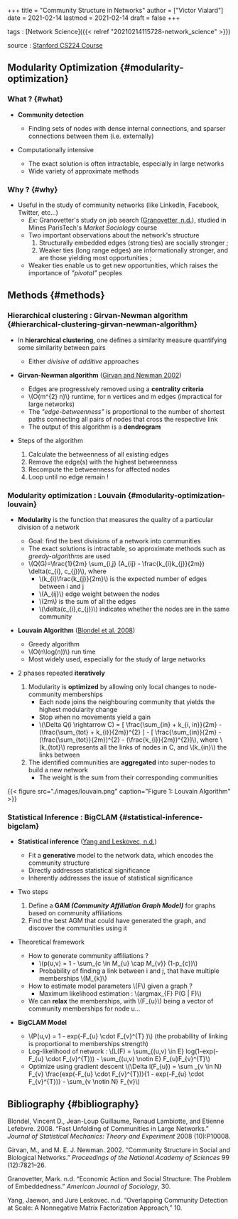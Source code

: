 +++
title = "Community Structure in Networks"
author = ["Victor Vialard"]
date = 2021-02-14
lastmod = 2021-02-14
draft = false
+++

tags
: [Network Science]({{< relref "20210214115728-network_science" >}})

source
: [Stanford CS224 Course](http://web.stanford.edu/class/cs224w/slides/04-communities.pdf)

## Modularity Optimization {#modularity-optimization}

### What ? {#what}

- **Community detection**

  - Finding sets of nodes with dense internal connections, and sparser connections between them (i.e. externally)

- Computationally intensive
  - The exact solution is often intractable, especially in large networks
  - Wide variety of approximate methods

### Why ? {#why}

- Useful in the study of community networks (like LinkedIn, Facebook, Twitter, etc...)
  - _Ex:_ Granovetter's study on job search ([Granovetter, n.d.](#org7a84c38)), studied in Mines ParisTech's _Market Sociology_ course
  - Two important observations about the network's structure
    1.  Structurally embedded edges (strong ties) are socially stronger ;
    2.  Weaker ties (long range edges) are informationally stronger, and are those yielding most opportunities ;
  - Weaker ties enable us to get new opportunities, which raises the importance of _"pivotal"_ peoples

## Methods {#methods}

### Hierarchical clustering : Girvan-Newman algorithm {#hierarchical-clustering-girvan-newman-algorithm}

- In **hierarchical clustering**, one defines a similarity measure quantifying some similarity between pairs

  - Either _divisive_ of _additive_ approaches

- **Girvan-Newman algorithm** ([Girvan and Newman 2002](#orgff064f2))

  - Edges are progressively removed using a **centrality criteria**
  - \\(O(m^{2} n)\\) runtime, for n vertices and m edges (impractical for large networks)
  - The _"edge-betweenness"_ is proportional to the number of shortest paths connecting all pairs of nodes that cross the respective link
  - The output of this algorithm is a **dendrogram**

- Steps of the algorithm
  1.  Calculate the betweenness of all existing edges
  2.  Remove the edge(s) with the highest betweenness
  3.  Recompute the betweenness for affected nodes
  4.  Loop until no edge remain !

### Modularity optimization : Louvain {#modularity-optimization-louvain}

- **Modularity** is the function that measures the quality of a particular division of a network

  - Goal: find the best divisions of a network into communities
  - The exact solutions is intractable, so approximate methods such as _greedy-algorithms_ are used
  - \\(Q(G)=\frac{1}{2m} \sum\_{i,j} (A\_{ij} - \frac{k\_{i}k\_{j}}{2m}) \delta(c\_{i}, c\_{j})\\), where
    - \\(k\_{i}\frac{k\_{j}}{2m}\\) is the expected number of edges between i and j
    - \\(A\_{ij}\\) edge weight between the nodes
    - \\(2m\\) is the sum of all the edges
    - \\(\delta(c\_{i},c\_{j})\\) indicates whether the nodes are in the same community

- **Louvain Algorithm** ([Blondel et al. 2008](#org3c4be59))

  - Greedy algorithm
  - \\(O(n\log(n))\\) run time
  - Most widely used, especially for the study of large networks

- 2 phases repeated **iteratively**
  1.  Modularity is **optimized** by allowing only local changes to node-community memberships
      - Each node joins the neighbouring community that yields the highest modularity change
      - Stop when no movements yield a gain
      - \\(\Delta Q(i \rightarrow C) = [ \frac{\sum\_{in} + k\_{i, in}}{2m} - (\frac{\sum\_{tot} + k\_{i}}{2m})^{2} ] - [ \frac{\sum\_{in}}{2m} - (\frac{\sum\_{tot}}{2m})^{2} - (\frac{k\_{i}}{2m})^{2}]\\), where \\(k\_{tot}\\) represents all the links of nodes in C, and \\(k\_{in}\\) the links between
  2.  The identified communities are **aggregated** into super-nodes to build a new network
      - The weight is the sum from their corresponding communities

{{< figure src="./images/louvain.png" caption="Figure 1: Louvain Algorithm" >}}

### Statistical Inference : BigCLAM {#statistical-inference-bigclam}

- **Statistical inference** ([Yang and Leskovec, n.d.](#org4d76614))

  - Fit a **generative** model to the network data, which encodes the community structure
  - Directly addresses statistical significance
  - Inherently addresses the issue of statistical significance

- Two steps

  1.  Define a **GAM _(Community Affiliation Graph Model)_** for graphs based on community affiliations
  2.  Find the best AGM that could have generated the graph, and discover the communities using it

- Theoretical framework

  - How to generate community affiliations ?
    - \\(p(u,v) = 1 - \sum\_{c \in M\_{u} \cap M\_{v}} (1-p\_{c})\\)
    - Probability of finding a link between i and j, that have multiple memberships \\(M\_{k}\\)
  - How to estimate model parameters \\(F\\) given a graph ?
    - Maximum likelihood estimation : \\(argmax\_{F} P(G | F)\\)
  - We can **relax** the memberships, with \\(F\_{u}\\) being a vector of community memberships for node u...

- **BigCLAM Model**
  - \\(P(u,v) = 1 - exp(-F\_{u} \cdot F\_{v}^{T} )\\) (the probability of linking is proportional to memberships strength)
  - Log-likelihood of network : \\(L(F) = \sum\_{(u,v) \in E} log(1-exp(-F\_{u} \cdot F\_{v}^{T})) - \sum\_{(u,v) \notin E} F\_{u}F\_{v}^{T}\\)
  - Optimize using gradient descent \\(\Delta l(F\_{u}) = \sum \_{v \in N} F\_{v} \frac{exp(-F\_{u} \cdot F\_{v}^{T})}{1 - exp(-F\_{u} \cdot F\_{v}^{T})} - \sum\_{v \notin N} F\_{v}\\)

## Bibliography {#bibliography}

<a id="org3c4be59"></a>Blondel, Vincent D., Jean-Loup Guillaume, Renaud Lambiotte, and Etienne Lefebvre. 2008. “Fast Unfolding of Communities in Large Networks.” _Journal of Statistical Mechanics: Theory and Experiment_ 2008 (10):P10008.

<a id="orgff064f2"></a>Girvan, M., and M. E. J. Newman. 2002. “Community Structure in Social and Biological Networks.” _Proceedings of the National Academy of Sciences_ 99 (12):7821–26.

<a id="org7a84c38"></a>Granovetter, Mark. n.d. “Economic Action and Social Structure: The Problem of Embeddedness.” _American Journal of Sociology_, 30.

<a id="org4d76614"></a>Yang, Jaewon, and Jure Leskovec. n.d. “Overlapping Community Detection at Scale: A Nonnegative Matrix Factorization Approach,” 10.
